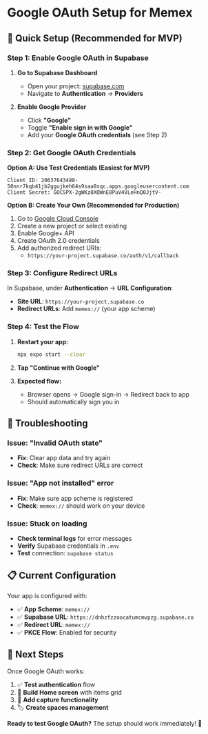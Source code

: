 # Google OAuth Setup for Memex

## 🚀 Quick Setup (Recommended for MVP)

### Step 1: Enable Google OAuth in Supabase

1. **Go to Supabase Dashboard**
   - Open your project: [supabase.com](https://supabase.com)
   - Navigate to **Authentication** → **Providers**

2. **Enable Google Provider**
   - Click **"Google"**
   - Toggle **"Enable sign in with Google"**
   - Add your **Google OAuth credentials** (see Step 2)

### Step 2: Get Google OAuth Credentials

**Option A: Use Test Credentials (Easiest for MVP)**
```
Client ID: 20637643488-50nnr7kqb41jb2ggujkeh64s9saa8sqc.apps.googleusercontent.com
Client Secret: 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
```

**Option B: Create Your Own (Recommended for Production)**
1. Go to [Google Cloud Console](https://console.cloud.google.com)
2. Create a new project or select existing
3. Enable Google+ API
4. Create OAuth 2.0 credentials
5. Add authorized redirect URIs:
   - `https://your-project.supabase.co/auth/v1/callback`

### Step 3: Configure Redirect URLs

In Supabase, under **Authentication** → **URL Configuration**:
- **Site URL**: `https://your-project.supabase.co`
- **Redirect URLs**: Add `memex://` (your app scheme)

### Step 4: Test the Flow

1. **Restart your app:**
   ```bash
   npx expo start --clear
   ```

2. **Tap "Continue with Google"**

3. **Expected flow:**
   - Browser opens → Google sign-in → Redirect back to app
   - Should automatically sign you in

## 🔧 Troubleshooting

### Issue: "Invalid OAuth state"
- **Fix**: Clear app data and try again
- **Check**: Make sure redirect URLs are correct

### Issue: "App not installed" error
- **Fix**: Make sure app scheme is registered
- **Check**: `memex://` should work on your device

### Issue: Stuck on loading
- **Check terminal logs** for error messages
- **Verify** Supabase credentials in `.env`
- **Test** connection: `supabase status`

## 📋 Current Configuration

Your app is configured with:
- ✅ **App Scheme**: `memex://`
- ✅ **Supabase URL**: `https://dnhzfzzoocatumcmvpzg.supabase.co`
- ✅ **Redirect URL**: `memex://`
- ✅ **PKCE Flow**: Enabled for security

## 🎯 Next Steps

Once Google OAuth works:
1. ✅ **Test authentication** flow
2. 🔄 **Build Home screen** with items grid
3. 📱 **Add capture functionality**
4. 🏷️ **Create spaces management**

**Ready to test Google OAuth?** The setup should work immediately! 🎉
